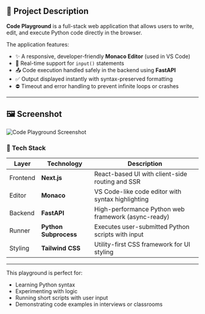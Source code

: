 ## 📖 Project Description

**Code Playground** is a full-stack web application that allows users to write, edit, and execute Python code directly in the browser.

The application features:

- ✨ A responsive, developer-friendly **Monaco Editor** (used in VS Code)
- 💬 Real-time support for `input()` statements
- 📤 Code execution handled safely in the backend using **FastAPI**
- ✅ Output displayed instantly with syntax-preserved formatting
- ⛔ Timeout and error handling to prevent infinite loops or crashes

---

## 🖼️ Screenshot

![Code Playground Screenshot](Screenshot(14).png)

### 🧩 Tech Stack

| Layer      | Technology     | Description                                        |
|------------|----------------|----------------------------------------------------|
| Frontend   | **Next.js**    | React-based UI with client-side routing and SSR    |
| Editor     | **Monaco**     | VS Code-like code editor with syntax highlighting  |
| Backend    | **FastAPI**    | High-performance Python web framework (async-ready)|
| Runner     | **Python Subprocess** | Executes user-submitted Python scripts with input |
| Styling    | **Tailwind CSS** | Utility-first CSS framework for UI styling       |

---

This playground is perfect for:

- Learning Python syntax
- Experimenting with logic
- Running short scripts with user input
- Demonstrating code examples in interviews or classrooms


